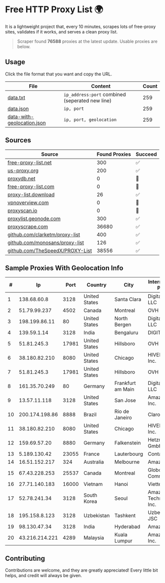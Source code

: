
# Free HTTP Proxy List 🌍

It is a lightweight project that, every 10 minutes, scrapes lots of free-proxy sites, validates if it works, and serves a clean proxy list.


> Scraper found **76588** proxies at the latest update. Usable proxies are below.

## Usage

Click the file format that you want and copy the URL.


|File|Content|Count|
|----|-------|-----|
|[data.txt](https://raw.githubusercontent.com/themiralay/Proxy-List-World/master/data.txt)|`ip_address:port` combined (seperated new line)|259|
|[data.json](https://raw.githubusercontent.com/themiralay/Proxy-List-World/master/data.json)|`ip, port`|259|
|[data-with-geolocation.json](https://raw.githubusercontent.com/themiralay/Proxy-List-World/master/data-with-geolocation.json)|`ip, port, geolocation`|259|

## Sources

|Source|Found Proxies|Succeed|
|------|-------------|-------|
|[free-proxy-list.net](https://free-proxy-list.net)|300|✅|
|[us-proxy.org](https://www.us-proxy.org)|200|✅|
|[proxydb.net](http://proxydb.net)|0|🚫|
|[free-proxy-list.com](https://free-proxy-list.com/?page=&port=&type%5B%5D=http&type%5B%5D=https&up_time=0&search=Search)|0|🚫|
|[proxy-list.download](https://www.proxy-list.download/HTTP)|26|✅|
|[vpnoverview.com](https://vpnoverview.com/privacy/anonymous-browsing/free-proxy-servers)|0|🚫|
|[proxyscan.io](https://www.proxyscan.io)|0|🚫|
|[proxylist.geonode.com](https://proxylist.geonode.com/api/proxy-list?limit=300&page=1&sort_by=lastChecked&sort_type=desc&protocols=http,https)|300|✅|
|[proxyscrape.com](https://api.proxyscrape.com/v2/?request=displayproxies&protocol=http&timeout=10000&country=all&ssl=all&anonymity=all)|36680|✅|
|[github.com/clarketm/proxy-list](https://raw.githubusercontent.com/clarketm/proxy-list/master/proxy-list-raw.txt)|400|✅|
|[github.com/monosans/proxy-list](https://raw.githubusercontent.com/monosans/proxy-list/main/proxies/http.txt)|126|✅|
|[github.com/TheSpeedX/PROXY-List](https://raw.githubusercontent.com/TheSpeedX/PROXY-List/master/http.txt)|38556|✅|


## Sample Proxies With Geolocation Info

|#|Ip|Port|Country|City|Internet Service Provider|
|-|--|----|-------|----|-------------------------|
|1|138.68.60.8|3128|United States|Santa Clara|DigitalOcean, LLC|
|2|51.79.99.237|4502|Canada|Montreal|OVH SAS|
|3|198.199.86.11|80|United States|North Bergen|DigitalOcean, LLC|
|4|139.59.1.14|3128|India|Bengaluru|DIGITALOCEAN|
|5|51.81.245.3|17981|United States|Hillsboro|OVH SAS|
|6|38.180.82.210|8080|United States|Chicago|HIVELOCITY, Inc.|
|7|51.81.245.3|17981|United States|Hillsboro|OVH SAS|
|8|161.35.70.249|80|Germany|Frankfurt am Main|DigitalOcean, LLC|
|9|13.57.11.118|3128|United States|San Jose|Amazon.com, Inc.|
|10|200.174.198.86|8888|Brazil|Rio de Janeiro|Claro S.A|
|11|38.180.82.210|8080|United States|Chicago|HIVELOCITY, Inc.|
|12|159.69.57.20|8880|Germany|Falkenstein|Hetzner Online GmbH|
|13|5.189.130.42|23055|France|Lauterbourg|Contabo GmbH|
|14|16.51.152.217|324|Australia|Melbourne|Amazon.com|
|15|67.43.228.253|25537|Canada|Montreal|GloboTech Communications|
|16|27.71.140.183|16000|Vietnam|Hanoi|Viettel Group|
|17|52.78.241.34|3128|South Korea|Seoul|Amazon Technologies Inc.|
|18|195.158.8.123|3128|Uzbekistan|Tashkent|Uzbektelecom JSC|
|19|98.130.47.34|3128|India|Hyderabad|Amazon.com|
|20|43.216.214.221|4289|Malaysia|Kuala Lumpur|Amazon.com, Inc.|



## Contributing

Contributions are welcome, and they are greatly appreciated! Every
little bit helps, and credit will always be given.

